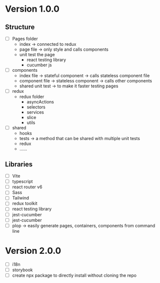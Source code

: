 # Version 1.0.0

## Structure

- [ ] Pages folder
  - index -> connected to redux
  - page file -> only style and calls components
  - unit test the page
    - react testing library
    - cucumber js
- [ ] components
  - index file -> stateful component -> calls stateless component file
  - component file -> stateless component -> calls other components
  - shared unit test -> to make it faster testing pages
- [ ] redux
  - redux folder
    - asyncActions
    - selectors
    - services
    - slice
    - utils
- [ ] shared
  - hooks
  - tests -> a method that can be shared with multiple unit tests
  - redux
  - ......

## Libraries

- [ ] Vite
- [ ] typescript
- [ ] react router v6
- [ ] Sass
- [ ] Tailwind
- [ ] redux toolkit
- [ ] react testing library
- [ ] jest-cucumber
- [ ] jest-cucumber
- [ ] plop -> easily generate pages, containers, components from command line

# Version 2.0.0

- [ ] i18n
- [ ] storybook
- [ ] create npx package to directly install without cloning the repo
